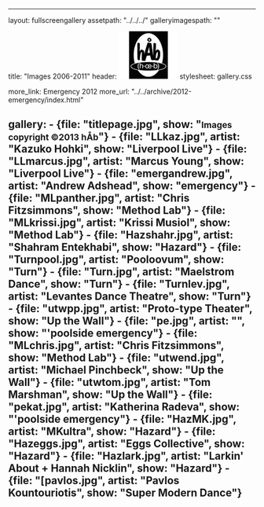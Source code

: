 ---

layout: fullscreengallery
assetpath: "../../../"
galleryimagespath: ""

title: "Images 2006-2011"
header: <img src="logo.png">
stylesheet: gallery.css

more_link: Emergency 2012
more_url: "../../archive/2012-emergency/index.html"

gallery:
    -   {file: "titlepage.jpg", show: "<small>Images copyright &copy;2013 hÅb</small>"}
    -   {file: "LLkaz.jpg", artist: "Kazuko Hohki", show: "Liverpool Live"}
    -   {file: "LLmarcus.jpg", artist: "Marcus Young", show: "Liverpool Live"}
    -   {file: "emergandrew.jpg", artist: "Andrew Adshead", show: "emergency"}
    -   {file: "MLpanther.jpg", artist: "Chris Fitzsimmons", show: "Method Lab"}
    -   {file: "MLkrissi.jpg", artist: "Krissi Musiol", show: "Method Lab"}
    -   {file: "Hazshahr.jpg", artist: "Shahram Entekhabi", show: "Hazard"}
    -   {file: "Turnpool.jpg", artist: "Pooloovum", show: "Turn"}
    -   {file: "Turn.jpg", artist: "Maelstrom Dance", show: "Turn"}
    -   {file: "Turnlev.jpg", artist: "Levantes Dance Theatre", show: "Turn"}
    -   {file: "utwpp.jpg", artist: "Proto-type Theater", show: "Up the Wall"}
    -   {file: "pe.jpg", artist: "", show: "'poolside emergency"}
    -   {file: "MLchris.jpg", artist: "Chris Fitzsimmons", show: "Method Lab"}
    -   {file: "utwend.jpg", artist: "Michael Pinchbeck", show: "Up the Wall"}
    -   {file: "utwtom.jpg", artist: "Tom Marshman", show: "Up the Wall"}
    -   {file: "pekat.jpg", artist: "Katherina Radeva", show: "'poolside emergency"}
    -   {file: "HazMK.jpg", artist: "MKultra", show: "Hazard"}
    -   {file: "Hazeggs.jpg", artist: "Eggs Collective", show: "Hazard"}
    -   {file: "Hazlark.jpg", artist: "Larkin' About + Hannah Nicklin", show: "Hazard"}
    -   {file: "[pavlos.jpg", artist: "Pavlos Kountouriotis", show: "Super Modern Dance"}
---